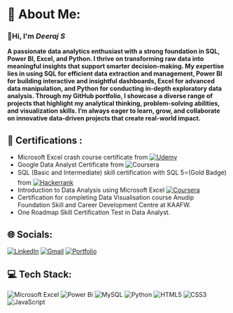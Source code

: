 # 💫 About Me:

### **👋Hi, I'm *Deeraj S***
**A passionate data analytics enthusiast with a strong foundation in SQL, Power BI, Excel, and Python. I thrive on transforming raw data into meaningful insights that support smarter decision-making. My expertise lies in using SQL for efficient data extraction and management, Power BI for building interactive and insightful dashboards, Excel for advanced data manipulation, and Python for conducting in-depth exploratory data analysis. Through my GitHub portfolio, I showcase a diverse range of projects that highlight my analytical thinking, problem-solving abilities, and visualization skills. I’m always eager to learn, grow, and collaborate on innovative data-driven projects that create real-world impact.**

## 📑 Certifications :
- Microsoft Excel crash course certificate from [![Udemy](https://img.shields.io/badge/Udemy-A435F0?style=plastic&logo=Udemy&logoColor=white)](https://www.udemy.com/certificate/UC-63e1235d-6025-417d-ad7f-66009f608963/)
- Google Data Analyst Certificate from ![Coursera](https://img.shields.io/badge/Coursera-%230056D2.svg?style=plastic&logo=Coursera&logoColor=white)
- SQL (Basic and Intermediate) skill certification with SQL 5⭐(Gold Badge) from [![Hackerrank](https://img.shields.io/badge/-Hackerrank-2EC866?style=plastic&logo=HackerRank&logoColor=black)](https://www.hackerrank.com/certificates/iframe/ead7217c8408)
- Introduction to Data Analysis using Microsoft Excel [![Coursera](https://img.shields.io/badge/Coursera-%230056D2.svg?style=plastic&logo=Coursera&logoColor=white)](https://coursera.org/share/b1f7d368b7b78af1912dbe78fa2cf7ef)
- Certification for completing Data Visualisation course Anudip Foundation Skill and Career Development Centre at KAAFW.
-  One Roadmap Skill Certification Test in Data Analyst.


## 🌐 Socials:
[![LinkedIn](https://img.shields.io/badge/LinkedIn-%230077B5.svg?logo=linkedin&logoColor=white)](https://www.linkedin.com/in/deerajs)
[![Gmail](https://img.shields.io/badge/Gmail-D14836?logo=gmail&logoColor=white)](mailto:deerajbarth@gmail.com)
[![Portfolio](https://img.shields.io/badge/Portfolio-%23000000.svg?style=for-the-badge&logo=firefox&logoColor=#FF7139)](https://datascienceportfol.io/deerajS)


## 💻 Tech Stack:
![Microsoft Excel](https://img.shields.io/badge/Microsoft_Excel-217346?style=plastic&logo=microsoft-excel&logoColor=white)
![Power Bi](https://img.shields.io/badge/power_bi-F2C811?style=plastic&logo=powerbi&logoColor=black)
![MySQL](https://img.shields.io/badge/mysql-4479A1.svg?style=plastic&logo=mysql&logoColor=white)
![Python](https://img.shields.io/badge/python-3670A0?style=plastic&logo=python&logoColor=ffdd54)
![HTML5](https://img.shields.io/badge/html5-%23E34F26.svg?style=plastic&logo=html5&logoColor=white)
![CSS3](https://img.shields.io/badge/css3-%231572B6.svg?style=plastic&logo=css3&logoColor=white)
![JavaScript](https://img.shields.io/badge/javascript-%23323330.svg?style=plastic&logo=javascript&logoColor=%23F7DF1E)
